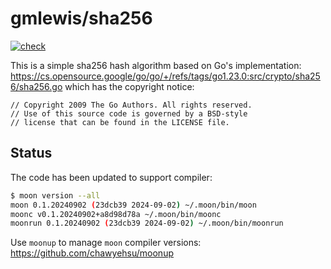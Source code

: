 # gmlewis/sha256
[![check](https://github.com/gmlewis/moonbit-sha256/actions/workflows/check.yml/badge.svg)](https://github.com/gmlewis/moonbit-sha256/actions/workflows/check.yml)

This is a simple sha256 hash algorithm based on Go's implementation:
https://cs.opensource.google/go/go/+/refs/tags/go1.23.0:src/crypto/sha256/sha256.go
which has the copyright notice:

```
// Copyright 2009 The Go Authors. All rights reserved.
// Use of this source code is governed by a BSD-style
// license that can be found in the LICENSE file.
```

## Status

The code has been updated to support compiler:

```bash
$ moon version --all
moon 0.1.20240902 (23dcb39 2024-09-02) ~/.moon/bin/moon
moonc v0.1.20240902+a8d98d78a ~/.moon/bin/moonc
moonrun 0.1.20240902 (23dcb39 2024-09-02) ~/.moon/bin/moonrun
```

Use `moonup` to manage `moon` compiler versions:
https://github.com/chawyehsu/moonup
